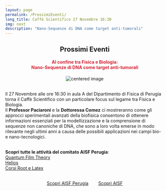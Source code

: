 ```yaml
---
layout: page
permalink: /ProssimiEventi/
long_title: Caffè Scientifico 27 Novembre 16:30
img: next
description: "Nano-Sequenze di DNA come target anti-tumorali"
---
```


<center><h2><b> Prossimi Eventi </b></h2></center>
<center><h4><b><font style="color:rgb(211, 35, 54);">Al confine tra Fisica e Biologia:<br> Nano-Sequenze di DNA come target anti-tumorali </font></b></h4></center>

 <figure>
<center>
    <img src="/perugia/img/FINALE.png" alt="centered image" style="max-width:80%"
    height="auto" width="auto" class="responsive" >
</center>
</figure>

<section>

<br>
Il 27 Novembre alle ore 16:30 in aula A del Dipartimento di Fisica di Perugia torna il Caffè Scientifico con un particolare focus sul legame tra Fisica e Biologia.<br>
Il <b>Professor Paciaroni</b> e la <b>Dottoressa Comez</b> ci mostreranno come gli approcci sperimentali avanzati della biofisica consentono di ottenere informazioni essenziali per la modellizzazione e la comprensione di sequenze non canoniche di DNA, che sono a loro volta emerse in modo rilevante negli ultimi anni a causa delle possibili applicazioni nei campi bio- e nano-tecnologici.<br><br>

<b>Scopri tutte le attività del comitato AISF Perugia</b>:<br>
<a href="/perugia/QFT"> Quantum Film Theory</a> <br>
<a href="/perugia/Helios"> Helios</a> <br>
<a href="/perugia/Corsi"> Corsi Root e Latex</a> <br><br>

<center>
<a href="/perugia/"> Scopri AISF Perugia</a>&nbsp; &nbsp; &nbsp; &nbsp;
<a href="http://ai-sf.it">Scopri AISF</a>
</center>

</section>
